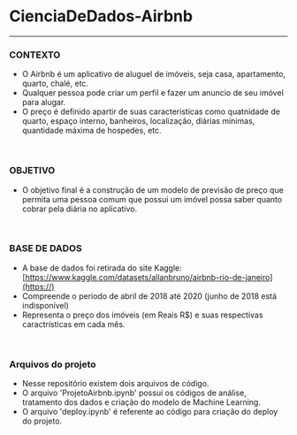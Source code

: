 # CienciaDeDados-Airbnb

---

### <b>CONTEXTO</b>
- O Airbnb é um aplicativo de aluguel de imóveis, seja casa, apartamento, quarto, chalé, etc.
- Qualquer pessoa pode criar um perfil e fazer um anuncio de seu imóvel para alugar.
- O preço é definido apartir de suas características como quatnidade de quarto, espaço interno, banheiros, localização, diárias mínimas, quantidade máxima de hospedes, etc.


<br>

### <b>OBJETIVO</b>
- O objetivo final é a construção de um modelo de previsão de preço que permita uma pessoa comum que possui um imóvel possa saber quanto cobrar pela diária no aplicativo.


<br>

### <b>BASE DE DADOS</b>
- A base de dados foi retirada do site Kaggle: [https://www.kaggle.com/datasets/allanbruno/airbnb-rio-de-janeiro](https://)
- Compreende o periodo de abril de 2018 até 2020 (junho de 2018 está indisponível)
- Representa o preço dos imóveis (em Reais R$) e suas respectivas caractrísticas em cada mês.

  
<br>

### <b>Arquivos do projeto</b>
- Nesse repositório existem dois arquivos de código.
- O arquivo 'ProjetoAirbnb.ipynb' possui os códigos de análise, tratamento dos dados e criação do modelo de Machine Learning.
- O arquivo 'deploy.ipynb' é referente ao código para criação do deploy do projeto.


